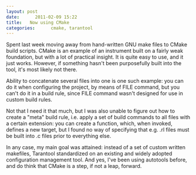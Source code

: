 ```yaml
---
layout: post
date:      2011-02-09 15:22
title:   Now using CMake
categories:      cmake, tarantool
---
```


Spent last week moving away from hand-written GNU make files to CMake build
scripts. CMake is an example of an instrument built on a fairly weak
foundation, but with a lot of practical insight. It is quite easy to use,
and it just works. However, if something hasn't been purposefully built into
the tool, it's most likely not there.

Ability to concatenate several files into one is one such example: you can
do it when configuring the project, by means of FILE command, but you can't
do it in a build rule, since FILE command wasn't designed for use in
custom build rules.

Not that I need it that much, but I was also unable to figure out how to
create a "meta" build rule, i.e. apply a set of build commands to all files
with a certain extension: you can create a function, which, when invoked,
defines a new target, but I found no way of specifying that e.g. .rl files
must be built into .c files prior to everything else.

In any case, my main goal was attained: instead of a set of custom written
makefiles, Tarantool standardized on an existing and widely adopted
configuration management tool. And yes, I've been using autotools before,
and do think that CMake is a step, if not a leap, forward.

